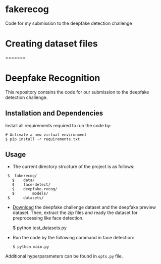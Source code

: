 # fakerecog

Code for my submission to the deepfake detection challenge

# Creating dataset files


=======
# Deepfake Recognition

This repository contains the code for our submission to the deepfake detection challenge.

## Installation and Dependencies

Install all requirements required to run the code by:
	
	# Activate a new virtual environment
	$ pip install -r requirements.txt

## Usage

* The current directory structure of the project is as follows:
 ``` 
  $  fakerecog/
	$    data/
	$    face-detect/
	$    deepfake-recog/
	$	     models/
  $      datasets/
```
* [Download](https://www.kaggle.com/c/deepfake-detection-challenge/data) the deepfake challenge dataset and the deepfake preview dataset. Then, extract the zip files and ready the dataset for preprocessing like face detection.
  
   	$ python test_datasets.py

* Run the code by the following command in face detection:

      $ python main.py 
  
Additional hyperparameters can be found in `opts.py` file.

